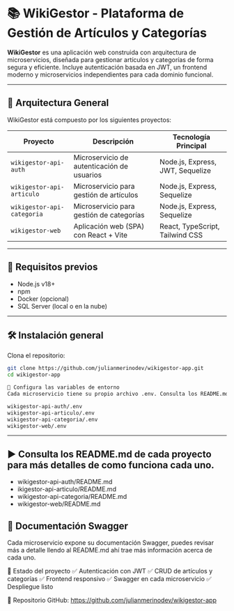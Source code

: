 # 📚 WikiGestor - Plataforma de Gestión de Artículos y Categorías

**WikiGestor** es una aplicación web construida con arquitectura de microservicios, diseñada para gestionar artículos y categorías de forma segura y eficiente. Incluye autenticación basada en JWT, un frontend moderno y microservicios independientes para cada dominio funcional.

---

## 🧱 Arquitectura General

WikiGestor está compuesto por los siguientes proyectos:

| Proyecto                   | Descripción                                    | Tecnología Principal             |
|----------------------------|------------------------------------------------|----------------------------------|
| `wikigestor-api-auth`      | Microservicio de autenticación de usuarios     | Node.js, Express, JWT, Sequelize |
| `wikigestor-api-articulo`  | Microservicio para gestión de artículos        | Node.js, Express, Sequelize      |
| `wikigestor-api-categoria` | Microservicio para gestión de categorías       | Node.js, Express, Sequelize      |
| `wikigestor-web`           | Aplicación web (SPA) con React + Vite          | React, TypeScript, Tailwind CSS  |

---

## 🚀 Requisitos previos

- Node.js v18+
- npm
- Docker (opcional)
- SQL Server (local o en la nube)

---
## 🛠️ Instalación general

Clona el repositorio:

```bash
git clone https://github.com/julianmerinodev/wikigestor-app.git
cd wikigestor-app

🔧 Configura las variables de entorno
Cada microservicio tiene su propio archivo .env. Consulta los README.md de cada uno para más detalles:

wikigestor-api-auth/.env
wikigestor-api-articulo/.env
wikigestor-api-categoria/.env
wikigestor-web/.env

```
---
## ▶️ Consulta los README.md de cada proyecto para más detalles de como funciona cada uno.
- wikigestor-api-auth/README.md    
- ikigestor-api-articulo/README.md    
- wikigestor-api-categoria/README.md    
- wikigestor-web/README.md    


## 📄 Documentación Swagger
Cada microservicio expone su documentación Swagger, puedes revisar más a detalle llendo al README.md ahí trae más información 
acerca de cada uno.

🧪 Estado del proyecto
✅ Autenticación con JWT
✅ CRUD de artículos y categorías
✅ Frontend responsivo
✅ Swagger en cada microservicio
✅ Despliegue listo 

🔗 Repositorio
GitHub: https://github.com/julianmerinodev/wikigestor-app
